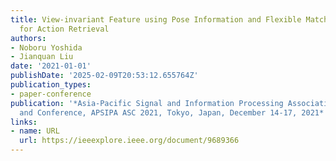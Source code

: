 ```yaml
---
title: View-invariant Feature using Pose Information and Flexible Matching Algorithm
  for Action Retrieval
authors:
- Noboru Yoshida
- Jianquan Liu
date: '2021-01-01'
publishDate: '2025-02-09T20:53:12.655764Z'
publication_types:
- paper-conference
publication: '*Asia-Pacific Signal and Information Processing Association Annual Summit
  and Conference, APSIPA ASC 2021, Tokyo, Japan, December 14-17, 2021*'
links:
- name: URL
  url: https://ieeexplore.ieee.org/document/9689366
---
```

